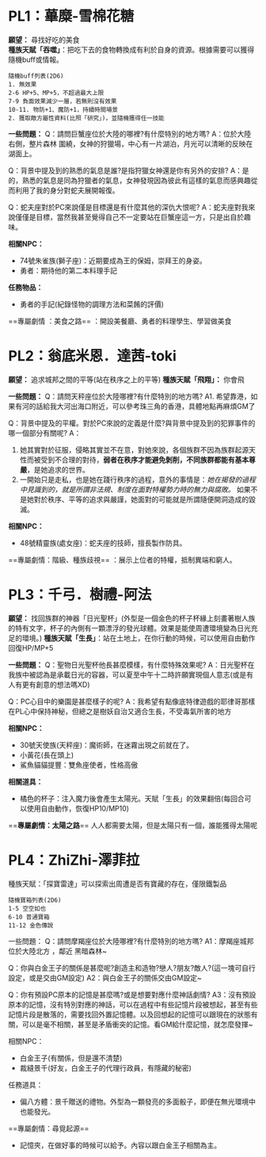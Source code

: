 # PL1：蓽糜-雪棉花糖
**願望：** 尋找好吃的美食  
**種族天賦「吞噬」**：把吃下去的食物轉換成有利於自身的資源。根據需要可以獲得隨機buff或情報。
```
隨機buff列表(2D6)
1. 無效果 
2-6 HP+5、MP+5，不超過最大上限
7-9 負面效果減少一層，若無則沒有效果
10-11. 物防+1、魔防+1，持續時間場景
2. 獲取敵方屬性資料(比照「研究」)，並隨機獲得任一技能
```

**一些問題：**
Q：請問巨蟹座位於大陸的哪裡?有什麼特別的地方嗎?
A：位於大陸右側，整片森林 圍繞，女神的狩獵場，中心有一片湖泊，月光可以清晰的反映在湖面上。

Q：背景中提及到的熟悉的氣息是誰?是指狩獵女神還是你有另外的安排?
A：是的，熟悉的氣息是同為狩獵者的氣息，女神發現因為彼此有這樣的氣息而感興趣從而利用了我的身分對蛇夫展開報復。

Q：蛇夫座對於PC來說僅是目標還是有什麼其他的深仇大恨呢?
A：蛇夫座對我來說僅僅是目標，當然我甚至覺得自己不一定要站在巨蟹座這一方，只是出自於趣味。

**相關NPC：**
- 74號朱雀族(獅子座)：近期要成為王的保姆，崇拜王的身姿。
- 勇者：期待他的第二本料理手記

**任務物品：**
- 勇者的手記(紀錄怪物的調理方法和菜餚的評價)

==專屬劇情 ：美食之路== ：開設美餐廳、勇者的料理學生、學習做美食

# PL2：翁底米恩．達茜-toki
**願望：** 追求城邦之間的平等(站在秩序之上的平等)
**種族天賦「飛翔」：** 你會飛

**一些問題：**
Q：請問天秤座位於大陸哪裡?有什麼特別的地方嗎?
A1. 希望靠港，如果有河的話給我大河出海口附近，可以參考珠三角的香港，具體地點再麻煩GM了

Q：背景中提及的平權。對於PC來說的定義是什麼?與背景中提及到的犯罪事件的哪一個部分有關呢?
A：
1. 她其實對於征服，侵略其實並不在意，對她來說，各個族群不因為族群起源天性而被受到不合理的對待，**弱者在秩序才能避免剝削，不同族群都能有基本尊嚴**，是她追求的世界。
2. 一開始只是走私，也是她在踐行秩序的過程，意外的事情是：_她在揭發的過程中見識到的，就是所謂非法規、制度在面對特權勢力時的無力與腐敗。_ 如果不是她對於秩序、平等的追求與嚴謹，她面對的可能就是所謂隨便開洞造成的毀滅。

**相關NPC：**
- 48號精靈族(處女座)：蛇夫座的技師，擅長製作防具。

==專屬劇情：階級、種族歧視== ：展示上位者的特權，抵制異端和窮人。

# PL3：千弓．樹禮-阿法
**願望：** 找回族群的神器「日光聖杯」(外型是一個金色的杯子杯緣上刻畫著樹人族的特有文字，杯子的內側有一顆漂浮的發光球體。效果是能使周遭環境變為日光充足的環境。)
**種族天賦「生長」**：站在土地上，在你行動的時候，可以使用自由動作回復HP/MP+5

**一些問題：**
Q：聖物日光聖杯他長甚麼模樣，有什麼特殊效果呢?
A：日光聖杯在我族中被認為是承載日光的容器，可以夏至中午十二時許願實現個人意志(或是有人有更有創意的想法嗎XD)

Q：PC心目中的樂園是甚麼樣子的呢?
A：我希望有點像底特律遊戲的耶律哥那樣在PL心中保持神秘，但總之是樹妖自治又適合生長，不受毒氣所害的地方

**相關NPC：**
- 30號天使族(天秤座)：魔術師，在迷霧出現之前就在了。
- 小黃花(長在頭上)
- 鯊魚貓貓提豐：雙魚座使者，性格高傲

**相關道具：**
- 橘色的杯子：注入魔力後會產生太陽光。天賦「生長」的效果翻倍(每回合可以使用自由動作，恢復HP10/MP10)

==**專屬劇情：太陽之路**== 人人都需要太陽，但是太陽只有一個，誰能獲得太陽呢


# PL4：ZhiZhi-澤菲拉
種族天賦：「探寶雷達」可以探索出周遭是否有寶藏的存在，僅限鐵製品
```
隨機寶箱列表(2D6)
1-5 空空如也
6-10 普通寶箱
11-12 金色傳說
```


一些問題：
Q：請問摩羯座位於大陸哪裡?有什麼特別的地方嗎?
A1：摩羯座城邦位於大陸北方 ，鄰近 黑暗森林~

Q：你與白金王子的關係是甚麼呢?創造主和造物?戀人?朋友?敵人?(這一塊可自行設定，或是交由GM設定)
A2：與白金王子的關係交由GM設定~

Q：你有預設PC原本的記憶是甚麼嗎?或是想要對應什麼神話劇情?
A3：沒有預設原本的記憶，沒有特別對應的神話，可以在過程中有些記憶片段被想起，甚至有些記憶片段是散落的，需要找回外置記憶體。以及回想起的記憶可以跟現在的狀態有關，可以是毫不相關，甚至是矛盾衝突的記憶。看GM給什麼記憶，就怎麼發揮~

相關NPC：
- 白金王子(有關係，但是還不清楚)
- 裁縫景千(好友，白金王子的代理行政員，有隱藏的秘密)

任務道具：
- 偏八方體：景千贈送的禮物。外型為一顆發亮的多面骰子，即便在無光環境中也能發光。

==專屬劇情：尋覓起源== 
- 記憶夾，在做好事的時候可以給予。內容以跟白金王子相關為主。

